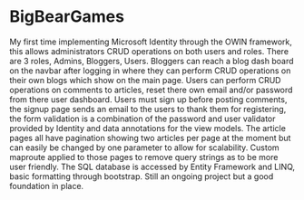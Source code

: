 # BigBearGames

My first time implementing Microsoft Identity through the OWIN framework, this allows administrators CRUD operations on both users and roles. There are 3 roles, Admins, Bloggers, Users. Bloggers can reach a blog dash board on the navbar after logging in where they can perform CRUD operations on their own blogs which show on the main page. Users can perform CRUD operations on comments to articles, reset there own email and/or password from there user dashboard. Users must sign up before posting comments, the signup page sends an email to the users to thank them for registering, the form validation is a combination of the password and user validator provided by Identity and data annotations for the view models. The article pages all have pagination showing two articles per page at the moment but can easily be changed by one parameter to allow for scalability. Custom maproute applied to those pages to remove query strings as to be more user friendly. The SQL database is accessed by Entity Framework and LINQ, basic formatting through bootstrap. Still an ongoing project but a good foundation in place.
